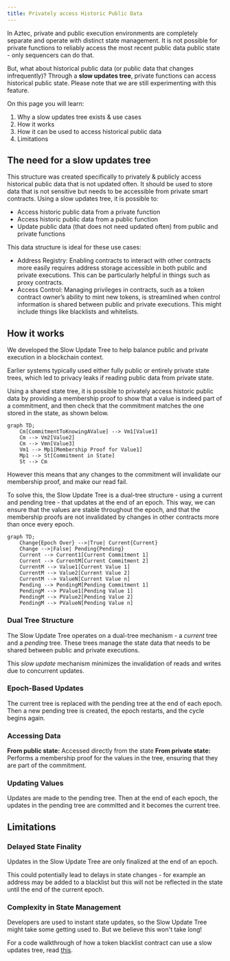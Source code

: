 ```yaml
---
title: Privately access Historic Public Data
---
```


In Aztec, private and public execution environments are completely separate and operate with distinct state management. It is not possible for private functions to reliably access the most recent public data public state - only sequencers can do that.

But, what about historical public data (or public data that changes infrequently)? Through a **slow updates tree**, private functions can access historical public state. Please note that we are still experimenting with this feature.

On this page you will learn:

1. Why a slow updates tree exists & use cases
2. How it works
3. How it can be used to access historical public data
4. Limitations

## The need for a slow updates tree

This structure was created specifically to privately & publicly access historical public data that is not updated often. It should be used to store data that is not sensitive but needs to be accessible from private smart contracts. Using a slow updates tree, it is possible to:

- Access historic public data from a private function
- Access historic public data from a public function
- Update public data (that does not need updated often) from public and private functions 

This data structure is ideal for these use cases:

- Address Registry: Enabling contracts to interact with other contracts more easily requires address storage accessible in both public and private executions. This can be particularly helpful in things such as proxy contracts.
- Access Control: Managing privileges in contracts, such as a token contract owner’s ability to mint new tokens, is streamlined when control information is shared between public and private executions. This might include things like blacklists and whitelists.

## How it works

We developed the Slow Update Tree to help balance public and private execution in a blockchain context.

Earlier systems typically used either fully public or entirely private state trees, which led to privacy leaks if reading public data from private state.

Using a shared state tree, it is possible to privately access historic public data by providing a membership proof to show that a value is indeed part of a commitment, and then check that the commitment matches the one stored in the state, as shown below.

```mermaid
graph TD;
    Cm[CommitmentToKnowingAValue] --> Vm1[Value1]
    Cm --> Vm2[Value2]
    Cm --> Vmn[Value3]
    Vm1 --> Mp1[Membership Proof for Value1]
    Mp1 --> St[Commitment in State]
    St --> Cm
```

However this means that any changes to the commitment will invalidate our membership proof, and make our read fail.

To solve this, the Slow Update Tree is a dual-tree structure - using a current and pending tree - that updates at the end of an epoch. This way, we can ensure that the values are stable throughout the epoch, and that the membership proofs are not invalidated by changes in other contracts more than once every epoch.

```mermaid
graph TD;
    Change{Epoch Over} -->|True| Current{Current}
    Change -->|False| Pending{Pending}
    Current --> Current1[Current Commitment 1]
    Current --> CurrentM[Current Commitment 2]
    CurrentM --> Value1[Current Value 1]
    CurrentM --> Value2[Current Value 2]
    CurrentM --> ValueN[Current Value n]
    Pending --> PendingM[Pending Commitment 1]
    PendingM --> PValue1[Pending Value 1]
    PendingM --> PValue2[Pending Value 2]
    PendingM --> PValueN[Pending Value n]
```

### Dual Tree Structure

The Slow Update Tree operates on a dual-tree mechanism - a _current_ tree and a _pending_ tree. These trees manage the state data that needs to be shared between public and private executions.

This _slow update_ mechanism minimizes the invalidation of reads and writes due to concurrent updates.

### Epoch-Based Updates

The current tree is replaced with the pending tree at the end of each epoch. Then a new pending tree is created, the epoch restarts, and the cycle begins again.

### Accessing Data

**From public state:** Accessed directly from the state
**From private state:** Performs a membership proof for the values in the tree, ensuring that they are part of the commitment.

### Updating Values

Updates are made to the pending tree. Then at the end of each epoch, the updates in the pending tree are committed and it becomes the current tree.

## Limitations

### Delayed State Finality

Updates in the Slow Update Tree are only finalized at the end of an epoch.

This could potentially lead to delays in state changes - for example an address may be added to a blacklist but this will not be reflected in the state until the end of the current epoch.

### Complexity in State Management

Developers are used to instant state updates, so the Slow Update Tree might take some getting used to. But we believe this won't take long!

For a code walkthrough of how a token blacklist contract can use a slow updates tree, read [this](../../../../dev_docs/contracts/syntax/slow_updates_tree.md).
